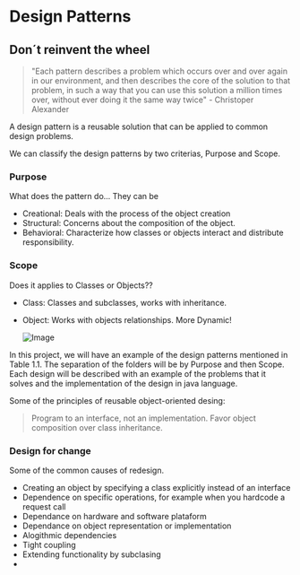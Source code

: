 # Design Patterns

## Don´t reinvent the wheel

>"Each pattern describes a problem which occurs over and over again in our environment, and then describes the core of the solution to that problem, in such a way that you can use this solution a million times over, without ever doing it the same way twice" - Christoper Alexander

A design pattern is a reusable solution that can be applied to common design problems.

We can classify the design patterns by two criterias, Purpose and Scope. 

### Purpose

What does the pattern do... They can be

- Creational: Deals with the process of the object creation
- Structural: Concerns about the composition of the object.
- Behavioral: Characterize how classes or objects interact and distribute responsibility.

### Scope

 Does it applies to Classes or Objects??

- Class: Classes and subclasses, works with inheritance. 
- Object: Works with objects relationships. More Dynamic!

  ![Image](untitled/src/Resources/DesignPatternsImage.PNG)

In this project, we will have an example of the design patterns mentioned in Table 1.1. The separation of the folders will be by Purpose and then Scope. Each design will be described with an example of the problems that it solves and the implementation of the design in java language.

Some of the principles of reusable object-oriented desing:
> Program to an interface, not an implementation.
> Favor object composition over class inheritance.

### Design for change

Some of the common causes of redesign.

- Creating an object by specifying a class explicitly instead of an interface
- Dependence on specific operations, for example when you hardcode a request call
- Dependance on hardware and software plataform
- Dependance on object representation or implementation
- Alogithmic dependencies
- Tight coupling
- Extending functionality by subclasing
- 